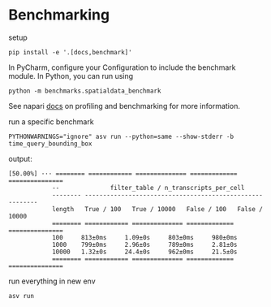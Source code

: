 # Benchmarking

setup

```
pip install -e '.[docs,benchmark]'
```

In PyCharm, configure your Configuration to include the benchmark module. In Python, you can run using

```
python -m benchmarks.spatialdata_benchmark
```

See napari [docs](https://napari.org/stable/developers/contributing/performance/benchmarks.html) on profiling and benchmarking for more information.

run a specific benchmark

```
PYTHONWARNINGS="ignore" asv run --python=same --show-stderr -b time_query_bounding_box
```

output:

```
[50.00%] ··· ======== ============ ============== ============= ===============
         	--             	filter_table / n_transcripts_per_cell
         	-------- ---------------------------------------------------------
          	length   True / 100   True / 10000   False / 100   False / 10000
         	======== ============ ============== ============= ===============
           	100  	813±0ms   	1.09±0s    	803±0ms    	980±0ms
           	1000 	799±0ms   	2.96±0s    	789±0ms    	2.81±0s
          	10000 	1.32±0s   	24.4±0s    	962±0ms    	21.5±0s
         	======== ============ ============== ============= ===============
```

run everything in new env

```
asv run
```
